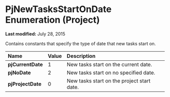 
# PjNewTasksStartOnDate Enumeration (Project)

 **Last modified:** July 28, 2015

Contains constants that specify the type of date that new tasks start on.


|**Name**|**Value**|**Description**|
|:-----|:-----|:-----|
| **pjCurrentDate**|1|New tasks start on the current date.|
| **pjNoDate**|2|New tasks start on no specified date.|
| **pjProjectDate**|0|New tasks start on the project start date.|
